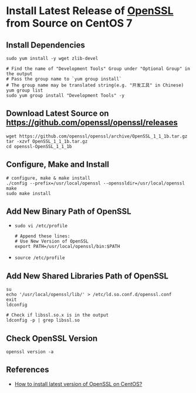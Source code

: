 # Install Latest Release of [OpenSSL](https://www.openssl.org/) from Source on CentOS 7

## Install Dependencies

    sudo yum install -y wget zlib-devel

    # Find the name of "Development Tools" Group under "Optional Group" in the output
    # Pass the group name to `yum group install` 
    # The group name may be translated string(e.g. "开发工具" in Chinese)
    yum group list
    sudo yum group install "Development Tools" -y

## Download Latest Source on <https://github.com/openssl/openssl/releases>

    wget https://github.com/openssl/openssl/archive/OpenSSL_1_1_1b.tar.gz
    tar -xzvf OpenSSL_1_1_1b.tar.gz
    cd openssl-OpenSSL_1_1_1b
            
## Configure, Make and Install

    # configure, make & make install
    ./config --prefix=/usr/local/openssl --openssldir=/usr/local/openssl
    make
    sudo make install

## Add New Binary Path of OpenSSL
* `sudo vi /etc/profile`

      # Append these lines:
      # Use New Version of OpenSSL
      export PATH=/usr/local/openssl/bin:$PATH

* `source /etc/profile`

## Add New Shared Libraries Path of OpenSSL
      
    su
    echo '/usr/local/openssl/lib/' > /etc/ld.so.conf.d/openssl.conf
    exit
    ldconfig
            
    # Check if libssl.so.x is in the output
    ldconfig -p | grep libssl.so
         
## Check OpenSSL Version
   
    openssl version -a

## References
* [How to install latest version of OpenSSL on CentOS?](https://blacksaildivision.com/how-to-install-openssl-on-centos)
